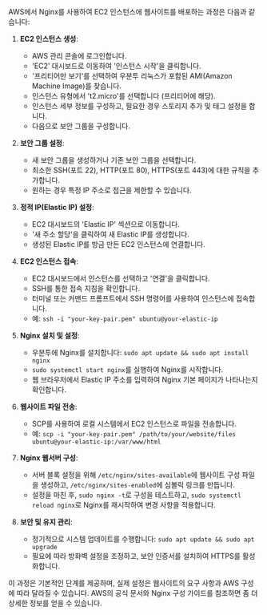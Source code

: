 AWS에서 Nginx를 사용하여 EC2 인스턴스에 웹사이트를 배포하는 과정은 다음과 같습니다:

1. **EC2 인스턴스 생성**:

   - AWS 관리 콘솔에 로그인합니다.
   - 'EC2' 대시보드로 이동하여 '인스턴스 시작'을 클릭합니다.
   - '프리티어만 보기'를 선택하여 우분투 리눅스가 포함된 AMI(Amazon Machine Image)를 찾습니다.
   - 인스턴스 유형에서 't2.micro'를 선택합니다 (프리티어에 해당).
   - 인스턴스 세부 정보를 구성하고, 필요한 경우 스토리지 추가 및 태그 설정을 합니다.
   - 다음으로 보안 그룹을 구성합니다.

2. **보안 그룹 설정**:

   - 새 보안 그룹을 생성하거나 기존 보안 그룹을 선택합니다.
   - 최소한 SSH(포트 22), HTTP(포트 80), HTTPS(포트 443)에 대한 규칙을 추가합니다.
   - 원하는 경우 특정 IP 주소로 접근을 제한할 수 있습니다.

3. **정적 IP(Elastic IP) 설정**:

   - EC2 대시보드의 'Elastic IP' 섹션으로 이동합니다.
   - '새 주소 할당'을 클릭하여 새 Elastic IP를 생성합니다.
   - 생성된 Elastic IP를 방금 만든 EC2 인스턴스에 연결합니다.

4. **EC2 인스턴스 접속**:

   - EC2 대시보드에서 인스턴스를 선택하고 '연결'을 클릭합니다.
   - SSH를 통한 접속 지침을 확인합니다.
   - 터미널 또는 커맨드 프롬프트에서 SSH 명령어를 사용하여 인스턴스에 접속합니다.
   - 예: `ssh -i "your-key-pair.pem" ubuntu@your-elastic-ip`

5. **Nginx 설치 및 설정**:

   - 우분투에 Nginx를 설치합니다: `sudo apt update && sudo apt install nginx`
   - `sudo systemctl start nginx`를 실행하여 Nginx를 시작합니다.
   - 웹 브라우저에서 Elastic IP 주소를 입력하여 Nginx 기본 페이지가 나타나는지 확인합니다.

6. **웹사이트 파일 전송**:

   - SCP를 사용하여 로컬 시스템에서 EC2 인스턴스로 파일을 전송합니다.
   - 예: `scp -i "your-key-pair.pem" /path/to/your/website/files ubuntu@your-elastic-ip:/var/www/html`

7. **Nginx 웹서버 구성**:

   - 서버 블록 설정을 위해 `/etc/nginx/sites-available`에 웹사이트 구성 파일을 생성하고, `/etc/nginx/sites-enabled`에 심볼릭 링크를 만듭니다.
   - 설정을 마친 후, `sudo nginx -t`로 구성을 테스트하고, `sudo systemctl reload nginx`로 Nginx를 재시작하여 변경 사항을 적용합니다.

8. **보안 및 유지 관리**:
   - 정기적으로 시스템 업데이트를 수행합니다: `sudo apt update && sudo apt upgrade`
   - 필요에 따라 방화벽 설정을 조정하고, 보안 인증서를 설치하여 HTTPS를 활성화합니다.

이 과정은 기본적인 단계를 제공하며, 실제 설정은 웹사이트의 요구 사항과 AWS 구성에 따라 달라질 수 있습니다. AWS의 공식 문서와 Nginx 구성 가이드를 참조하면 좀 더 상세한 정보를 얻을 수 있습니다.
